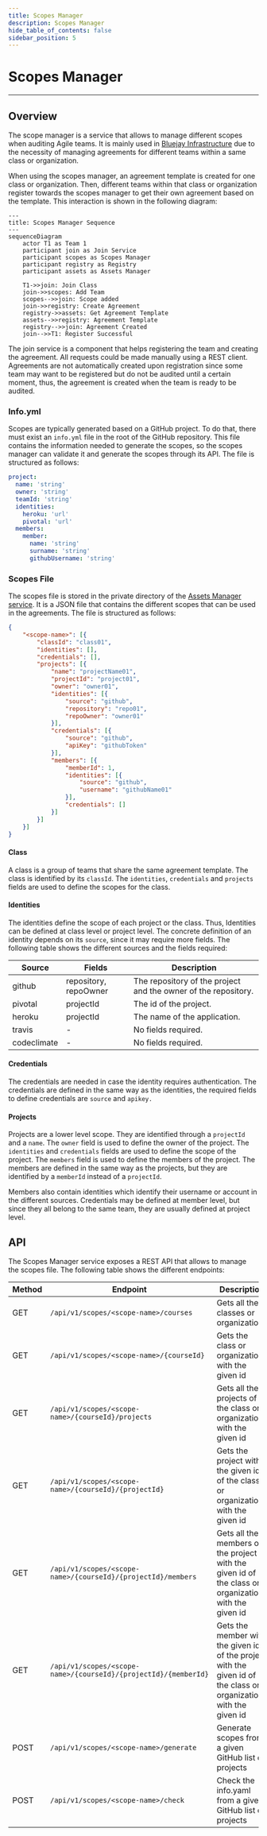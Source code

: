 ```yaml
---
title: Scopes Manager
description: Scopes Manager
hide_table_of_contents: false
sidebar_position: 5
---
```


# Scopes Manager

---

## Overview

The scope manager is a service that allows to manage different scopes when auditing Agile teams. It is mainly used in [Bluejay Infrastructure](https://docs.bluejay.governify.io) due to the necessity of managing agreements for different teams within a same class or organization.

When using the scopes manager, an agreement template is created for one class or organization. Then, different teams within that class or organization register towards the scopes manager to get their own agreement based on the template. This interaction is shown in the following diagram:

```mermaid
---
title: Scopes Manager Sequence
---
sequenceDiagram
    actor T1 as Team 1
    participant join as Join Service
    participant scopes as Scopes Manager
    participant registry as Registry
    participant assets as Assets Manager

    T1->>join: Join Class
    join->>scopes: Add Team
    scopes-->>join: Scope added
    join->>registry: Create Agreement
    registry->>assets: Get Agreement Template
    assets-->>registry: Agreement Template
    registry-->>join: Agreement Created
    join-->>T1: Register Successful
```

The join service is a component that helps registering the team and creating the agreement. All requests could be made manually using a REST client. Agreements are not automatically created upon registration since some team may want to be registered but do not be audited until a certain moment, thus, the agreement is created when the team is ready to be audited.

### Info.yml

Scopes are typically generated based on a GitHub project. To do that, there must exist an `info.yml` file in the root of the GitHub repository. This file contains the information needed to generate the scopes, so the scopes manager can validate it and generate the scopes through its API. The file is structured as follows:

```yaml
project:
  name: 'string'
  owner: 'string'
  teamId: 'string'
  identities:
    heroku: 'url'
    pivotal: 'url'
  members:
    member:
      name: 'string'
      surname: 'string' 
      githubUsername: 'string'
```

### Scopes File

The scopes file is stored in the private directory of the [Assets Manager service](/development/services/assets-manager). It is a JSON file that contains the different scopes that can be used in the agreements. The file is structured as follows:

```json
{
    "<scope-name>": [{
        "classId": "class01",
        "identities": [],
        "credentials": [],
        "projects": [{
            "name": "projectName01",
            "projectId": "project01",
            "owner": "owner01",
            "identities": [{
                "source": "github",
                "repository": "repo01",
                "repoOwner": "owner01"
            }],
            "credentials": [{
                "source": "github",
                "apiKey": "githubToken"
            }],
            "members": [{
                "memberId": 1,
                "identities": [{
                    "source": "github",
                    "username": "githubName01"
                }],
                "credentials": []
            }]
        }]
    }]
}
```

#### Class

A class is a group of teams that share the same agreement template. The class is identified by its `classId`. The `identities`, `credentials` and `projects` fields are used to define the scopes for the class.

#### Identities

The identities define the scope of each project or the class. Thus, Identities can be defined at class level or project level. The concrete definition of an identity depends on its `source`, since it may require more fields. The following table shows the different sources and the fields required:

| Source | Fields | Description |
| ------ | ------ | ----------- |
| github | repository, repoOwner | The repository of the project and the owner of the repository. |
| pivotal| projectId | The id of the project. |
| heroku | projectId | The name of the application. |
| travis | - | No fields required. |
| codeclimate | - | No fields required. |

#### Credentials

The credentials are needed in case the identity requires authentication. The credentials are defined in the same way as the identities, the required fields to define credentials are `source` and `apikey.`

#### Projects

Projects are a lower level scope. They are identified through a `projectId` and a `name`. The `owner` field is used to define the owner of the project. The `identities` and `credentials` fields are used to define the scope of the project. The `members` field is used to define the members of the project. The members are defined in the same way as the projects, but they are identified by a `memberId` instead of a `projectId`.

Members also contain identities which identify their username or account in the different sources. Credentials may be defined at member level, but since they all belong to the same team, they are usually defined at project level.

## API

The Scopes Manager service exposes a REST API that allows to manage the scopes file. The following table shows the different endpoints:

| Method | Endpoint | Description |
| ------ | -------- | ----------- |
| GET | `/api/v1/scopes/<scope-name>/courses` | Gets all the classes or organizations |
| GET | `/api/v1/scopes/<scope-name>/{courseId}` | Gets the class or organization with the given id |
| GET | `/api/v1/scopes/<scope-name>/{courseId}/projects` | Gets all the projects of the class or organization with the given id |
| GET | `/api/v1/scopes/<scope-name>/{courseId}/{projectId}` | Gets the project with the given id of the class or organization with the given id |
| GET | `/api/v1/scopes/<scope-name>/{courseId}/{projectId}/members` | Gets all the members of the project with the given id of the class or organization with the given id |
| GET | `/api/v1/scopes/<scope-name>/{courseId}/{projectId}/{memberId}` | Gets the member with the given id of the project with the given id of the class or organization with the given id |
| POST | `/api/v1/scopes/<scope-name>/generate` | Generate scopes from a given GitHub list of projects |
| POST | `/api/v1/scopes/<scope-name>/check` | Check the info.yaml from a given GitHub list of projects |
